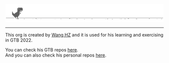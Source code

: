 ![alt dino](https://github.com/gtb-2022-wang-haizhou/.github/blob/main/images/dino.gif)

---

This org is created by [Wang HZ](https://github.com/wang-hz) and it is used for his learning and exercising in GTB 2022.  

You can check his GTB repos [here](https://github.com/orgs/gtb-2022-wang-haizhou/repositories).  
And you can also check his personal repos [here](https://github.com/wang-hz?tab=repositories).  
